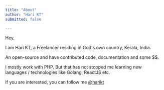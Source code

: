 ```yaml
---
title: "About"
author: "Hari KT"
submitted: false

---
```

Hey,

I am Hari KT, a Freelancer residing in God's own country, Kerala, India.

An open-source and have contributed code, documentation and some $$.

I mostly work with PHP. But that has not stopped me learning new languages / technologies like Golang, ReactJS etc.

If you are interested, you can follow me [@harikt](https://twitter.com/harikt)